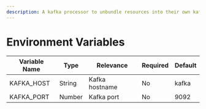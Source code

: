 ```yaml
---
description: A kafka processor to unbundle resources into their own kafka topics.
---
```


# Environment Variables

| Variable Name | Type   | Relevance      | Required | Default |
| ------------- | ------ | -------------- | -------- | ------- |
| KAFKA\_HOST   | String | Kafka hostname | No       | kafka   |
| KAFKA\_PORT   | Number | Kafka port     | No       | 9092    |
